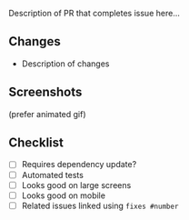 Description of PR that completes issue here...

## Changes

- Description of changes

## Screenshots

(prefer animated gif)

## Checklist

- [ ] Requires dependency update?
- [ ] Automated tests
- [ ] Looks good on large screens
- [ ] Looks good on mobile
- [ ] Related issues linked using `fixes #number`
